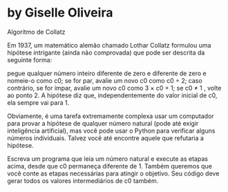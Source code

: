 # by Giselle Oliveira
Algoritmo de Collatz

Em 1937, um matemático alemão chamado Lothar Collatz formulou uma hipótese intrigante (ainda não comprovada) que pode ser descrita da seguinte forma:

pegue qualquer número inteiro diferente de zero e diferente de zero e nomeie-o como c0;
se for par, avalie um novo c0 como c0 ÷ 2;
caso contrário, se for ímpar, avalie um novo c0 como 3 × c0 + 1;
se c0 ≠ 1 , volte ao ponto 2.
A hipótese diz que, independentemente do valor inicial de c0, ela sempre vai para 1.

Obviamente, é uma tarefa extremamente complexa usar um computador para provar a hipótese de qualquer número natural (pode até exigir inteligência artificial), mas você pode usar o Python para verificar alguns números individuais. Talvez você até encontre aquele que refutaria a hipótese.

Escreva um programa que leia um número natural e execute as etapas acima, desde que c0 permaneça diferente de 1. Também queremos que você conte as etapas necessárias para atingir o objetivo. Seu código deve gerar todos os valores intermediários de c0 também.

